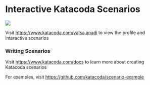# Interactive Katacoda Scenarios

[![](http://shields.katacoda.com/katacoda/vatsa.anadi/count.svg)](https://www.katacoda.com/vatsa.anadi "Get your profile on Katacoda.com")

Visit https://www.katacoda.com/vatsa.anadi to view the profile and interactive scenarios

### Writing Scenarios
Visit https://www.katacoda.com/docs to learn more about creating Katacoda scenarios

For examples, visit https://github.com/katacoda/scenario-example

